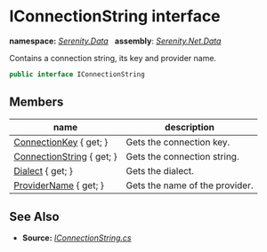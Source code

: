 # IConnectionString interface
**namespace:** *[Serenity.Data](../README.md#serenity.data-namespace)*   **assembly**: *[Serenity.Net.Data](../README.md)*

Contains a connection string, its key and provider name.

```csharp
public interface IConnectionString
```

## Members

| name | description |
| --- | --- |
| [ConnectionKey](IConnectionString/ConnectionKey.md) { get; } | Gets the connection key. |
| [ConnectionString](IConnectionString/ConnectionString.md) { get; } | Gets the connection string. |
| [Dialect](IConnectionString/Dialect.md) { get; } | Gets the dialect. |
| [ProviderName](IConnectionString/ProviderName.md) { get; } | Gets the name of the provider. |

## See Also

* **Source:** *[IConnectionString.cs](https://github.com/serenity-is/Serenity/blob/master/src/Serenity.Net.Data/Connections/IConnectionString.cs)*